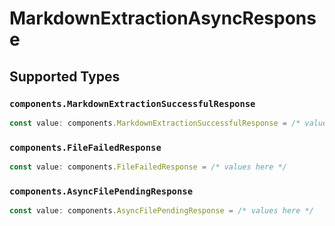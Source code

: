# MarkdownExtractionAsyncResponse


## Supported Types

### `components.MarkdownExtractionSuccessfulResponse`

```typescript
const value: components.MarkdownExtractionSuccessfulResponse = /* values here */
```

### `components.FileFailedResponse`

```typescript
const value: components.FileFailedResponse = /* values here */
```

### `components.AsyncFilePendingResponse`

```typescript
const value: components.AsyncFilePendingResponse = /* values here */
```

